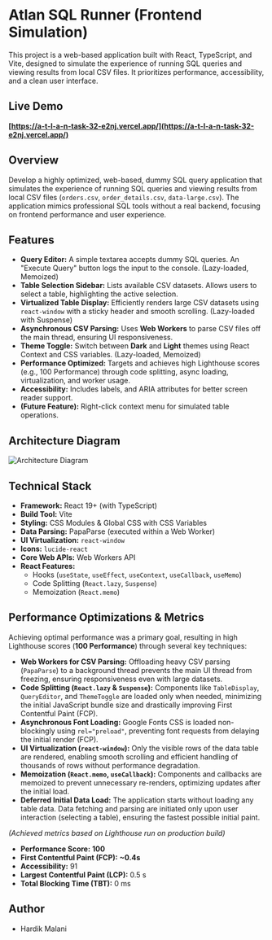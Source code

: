 # Atlan SQL Runner (Frontend Simulation)

This project is a web-based application built with React, TypeScript, and Vite, designed to simulate the experience of running SQL queries and viewing results from local CSV files. It prioritizes performance, accessibility, and a clean user interface.

## Live Demo

**[https://a-t-l-a-n-task-32-e2nj.vercel.app/](https://a-t-l-a-n-task-32-e2nj.vercel.app/)**

## Overview

Develop a highly optimized, web-based, dummy SQL query application that simulates the experience of running SQL queries and viewing results from local CSV files (`orders.csv`, `order_details.csv`, `data-large.csv`). The application mimics professional SQL tools without a real backend, focusing on frontend performance and user experience.

## Features

*   **Query Editor:** A simple textarea accepts dummy SQL queries. An "Execute Query" button logs the input to the console. (Lazy-loaded, Memoized)
*   **Table Selection Sidebar:** Lists available CSV datasets. Allows users to select a table, highlighting the active selection.
*   **Virtualized Table Display:** Efficiently renders large CSV datasets using `react-window` with a sticky header and smooth scrolling. (Lazy-loaded with Suspense)
*   **Asynchronous CSV Parsing:** Uses **Web Workers** to parse CSV files off the main thread, ensuring UI responsiveness.
*   **Theme Toggle:** Switch between **Dark** and **Light** themes using React Context and CSS variables. (Lazy-loaded, Memoized)
*   **Performance Optimized:** Targets and achieves high Lighthouse scores (e.g., 100 Performance) through code splitting, async loading, virtualization, and worker usage.
*   **Accessibility:** Includes labels, and ARIA attributes for better screen reader support.
*   **(Future Feature):** Right-click context menu for simulated table operations.


## Architecture Diagram

![Architecture Diagram](https://i.imgur.com/6kugYOC.png)

## Technical Stack

*   **Framework:** React 19+ (with TypeScript)
*   **Build Tool:** Vite
*   **Styling:** CSS Modules & Global CSS with CSS Variables
*   **Data Parsing:** PapaParse (executed within a Web Worker)
*   **UI Virtualization:** `react-window`
*   **Icons:** `lucide-react`
*   **Core Web APIs:** Web Workers API
*   **React Features:**
    *   Hooks (`useState`, `useEffect`, `useContext`, `useCallback`, `useMemo`)
    *   Code Splitting (`React.lazy`, `Suspense`)
    *   Memoization (`React.memo`)

## Performance Optimizations & Metrics

Achieving optimal performance was a primary goal, resulting in high Lighthouse scores (**100 Performance**) through several key techniques:

*   **Web Workers for CSV Parsing:** Offloading heavy CSV parsing (`PapaParse`) to a background thread prevents the main UI thread from freezing, ensuring responsiveness even with large datasets.
*   **Code Splitting (`React.lazy` & `Suspense`):** Components like `TableDisplay`, `QueryEditor`, and `ThemeToggle` are loaded only when needed, minimizing the initial JavaScript bundle size and drastically improving First Contentful Paint (FCP).
*   **Asynchronous Font Loading:** Google Fonts CSS is loaded non-blockingly using `rel="preload"`, preventing font requests from delaying the initial render (FCP).
*   **UI Virtualization (`react-window`):** Only the visible rows of the data table are rendered, enabling smooth scrolling and efficient handling of thousands of rows without performance degradation.
*   **Memoization (`React.memo`, `useCallback`):** Components and callbacks are memoized to prevent unnecessary re-renders, optimizing updates after the initial load.
*   **Deferred Initial Data Load:** The application starts without loading any table data. Data fetching and parsing are initiated only upon user interaction (selecting a table), ensuring the fastest possible initial paint.

*(Achieved metrics based on Lighthouse run on production build)*
*   **Performance Score:** **100**
*   **First Contentful Paint (FCP):** **~0.4s**
*   **Accessibility:** 91
*   **Largest Contentful Paint (LCP):** 0.5 s
*   **Total Blocking Time (TBT):** 0 ms

## Author

* Hardik Malani
